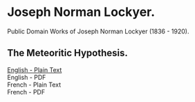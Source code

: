 # Joseph Norman Lockyer.

Public Domain Works of Joseph Norman Lockyer (1836 - 1920).

## The Meteoritic Hypothesis.

[English - Plain Text](meteoritic-hypothesis/full-text-english.md)  
English - PDF  
French - Plain Text  
French - PDF  
